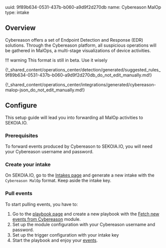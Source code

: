 uuid: 9f89b634-0531-437b-b060-a9d9f2d270db
name: Cybereason MalOp
type: intake

## Overview

Cybereason offers a set of Endpoint Detection and Response (EDR) solutions. Through the Cybereason platform, all suspicious operations will be gathered in MalOps, a multi-stage visualizations of device activities.

!!! warning
    This format is still in beta. Use it wisely


{!_shared_content/operations_center/detection/generated/suggested_rules_9f89b634-0531-437b-b060-a9d9f2d270db_do_not_edit_manually.md!}

{!_shared_content/operations_center/integrations/generated/cybereason-malop-json_do_not_edit_manually.md!}

## Configure

This setup guide will lead you into forwarding all MalOp activities to SEKOIA.IO.

### Prerequisites

To forward events produced by Cybereason to SEKOIA.IO, you will need your Cybereason username and password. 

### Create your intake

On SEKOIA.IO, go to the [Intakes page](https://app.sekoia.io/operations/intakes/new) and generate a new intake with the `Cybereason MalOp` format.
Keep aside the intake key.

### Pull events

To start pulling events, you have to: 
1. Go to the [playbook page](https://app.sekoia.io/operations/playbooks) and create a new playbook with the [Fetch new events from Cybereason](../../../automate/library/cybereason) module. 
2. Set up the module configuration with your Cybereason username and password.
3. Set up the trigger configuration with your intake key
4. Start the playbook and enjoy your [events](https://app.sekoia.io/operations/events).
